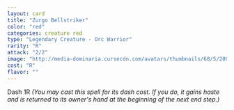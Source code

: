 ```yaml
---
layout: card
title: "Zurgo Bellstriker"
color: "red"
categories: creature red
type: "Legendary Creature - Orc Warrior"
rarity: "R"
attack: "2/2"
image: "http://media-dominaria.cursecdn.com/avatars/thumbnails/68/5/200/283/635611453784460049.png"
cost: "R"
flavor: ""
---
```


Dash <span class="tip mana-icon mana-colorless-01" title="1 Colorless Mana">1</span><span class="tip mana-icon mana-red" title="1 Red Mana">R</span> <em>(You may cast this spell for its dash cost. If you do, it gains haste and is returned to its owner's hand at the beginning of the next end step.)</em>
